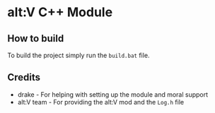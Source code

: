 # alt:V C++ Module

## How to build

To build the project simply run the `build.bat` file.

## Credits

- drake - For helping with setting up the module and moral support
- alt:V team - For providing the alt:V mod and the `Log.h` file